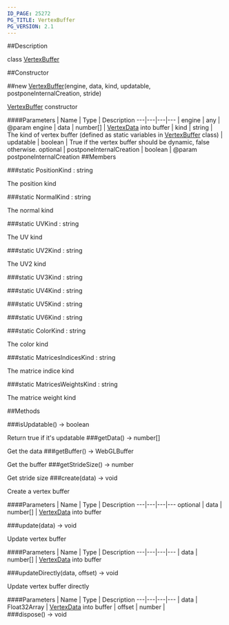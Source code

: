 ```yaml
---
ID_PAGE: 25272
PG_TITLE: VertexBuffer
PG_VERSION: 2.1
---
```

##Description

class [VertexBuffer](/classes/2.2/VertexBuffer)



##Constructor

##new [VertexBuffer](/classes/2.2/VertexBuffer)(engine, data, kind, updatable, postponeInternalCreation, stride)

[VertexBuffer](/classes/2.2/VertexBuffer) constructor

####Parameters
 | Name | Type | Description
---|---|---|---
 | engine | any |  @param engine
 | data | number[] |  [VertexData](/classes/2.2/VertexData) into buffer
 | kind | string |  The kind of vertex buffer (defined as static variables in [VertexBuffer](/classes/2.2/VertexBuffer) class)
 | updatable | boolean |  True if the vertex buffer should be dynamic, false otherwise.
optional | postponeInternalCreation | boolean |  @param postponeInternalCreation
##Members

###static PositionKind : string

The position kind

###static NormalKind : string

The normal kind

###static UVKind : string

The UV kind

###static UV2Kind : string

The UV2 kind

###static UV3Kind : string



###static UV4Kind : string



###static UV5Kind : string



###static UV6Kind : string



###static ColorKind : string

The color kind

###static MatricesIndicesKind : string

The matrice indice kind

###static MatricesWeightsKind : string

The matrice weight kind

##Methods

###isUpdatable() &rarr; boolean

Return true if it's updatable
###getData() &rarr; number[]

Get the data
###getBuffer() &rarr; WebGLBuffer

Get the buffer
###getStrideSize() &rarr; number

Get stride size
###create(data) &rarr; void

Create a vertex buffer

####Parameters
 | Name | Type | Description
---|---|---|---
optional | data | number[] |  [VertexData](/classes/2.2/VertexData) into buffer

###update(data) &rarr; void

Update vertex buffer

####Parameters
 | Name | Type | Description
---|---|---|---
 | data | number[] |  [VertexData](/classes/2.2/VertexData) into buffer

###updateDirectly(data, offset) &rarr; void

Update vertex buffer directly

####Parameters
 | Name | Type | Description
---|---|---|---
 | data | Float32Array |  [VertexData](/classes/2.2/VertexData) into buffer
 | offset | number |  
###dispose() &rarr; void



